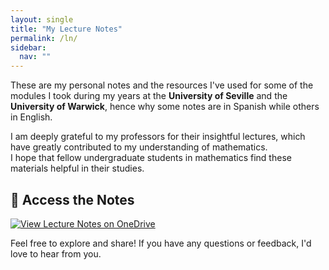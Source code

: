 ```yaml
---
layout: single
title: "My Lecture Notes"
permalink: /ln/
sidebar:
  nav: ""
---
```


These are my personal notes and the resources I've used for some of the modules I took during my years at the **University of Seville** and the **University of Warwick**, hence why some notes are in Spanish while others in English.

I am deeply grateful to my professors for their insightful lectures, which have greatly contributed to my understanding of mathematics.  
I hope that fellow undergraduate students in mathematics find these materials helpful in their studies.

## 📂 Access the Notes

[![View Lecture Notes on OneDrive](https://img.shields.io/badge/View%20Lecture%20Notes-OneDrive-blue?style=for-the-badge&logo=microsoft)](https://uses0-my.sharepoint.com/:f:/g/personal/jaidiasan_alum_us_es/EqQ4O700fURKlOG7JfjyCsMBFM7R3HsTqltASthJEVNHEA)

Feel free to explore and share! If you have any questions or feedback, I'd love to hear from you.
